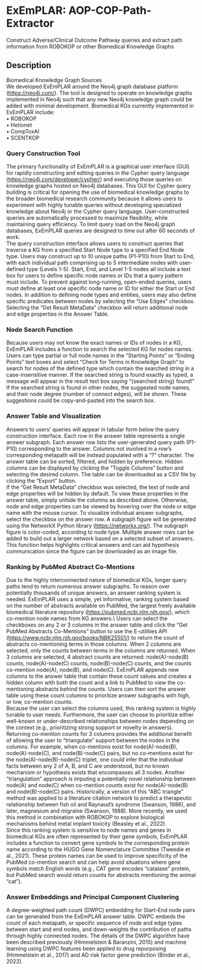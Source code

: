 # ExEmPLAR: AOP-COP-Path-Extractor
Construct Adverse/Clinical Outcome Pathway queries and extract path information from ROBOKOP or other Biomedical Knowledge Graphs

## Description
Biomedical Knowledge Graph Sources\
We developed ExEmPLAR around the Neo4j graph database platform (https://neo4j.com/). The tool is designed to operate on knowledge graphs implemented in Neo4j such that any new Neo4j knowledge graph could be added with minimal development. Biomedical KGs currently implemented in ExEmPLAR include:\
•	ROBOKOP\
•	Hetionet\
•	CompToxAI\
•	SCENTKOP
### Query Construction Tool
The primary functionality of ExEmPLAR is a graphical user interface (GUI) for rapidly constructing and editing queries in the Cypher query language (https://neo4j.com/developer/cypher/) and executing those queries on knowledge graphs hosted on Neo4j databases. This GUI for Cypher query building is critical for opening the use of biomedical knowledge graphs to the broader biomedical research community because it allows users to experiment with highly tunable queries without developing specialized knowledge about Neo4j or the Cypher query language. User-constructed queries are automatically processed to maximize flexibility, while maintaining query efficiency. To limit query load on the Neo4j graph databases, ExEmPLAR queries are designed to time out after 60 seconds of work.\
The query construction interface allows users to construct queries that traverse a KG from a specified Start Node type to a specified End Node type. Users may construct up to 10 unique paths (P1-P10) from Start to End, with each individual path comprising up to 5 intermediate nodes with user-defined type (Levels 1-5). Start, End, and Level 1-5 nodes all include a text box for users to define specific node names or IDs that a query pattern must include. To prevent against long-running, open-ended queries, users must define at least one specific node name or ID for either the Start or End nodes. In addition to defining node types and entities, users may also define specific predicates between nodes by selecting the “Use Edges” checkbox. Selecting the “Get Result MetaData” checkbox will return additional node and edge properties in the Answer Table.
### Node Search Function
Because users may not know the exact names or IDs of nodes in a KG, ExEmPLAR includes a function to search the selected KG for nodes names. Users can type partial or full node names in the “Starting Points” or “Ending Points” text boxes and select “Check for Terms in Knowledge Graph” to search for nodes of the defined type which contain the searched string in a case-insensitive manner. If the searched string is found exactly as typed, a message will appear in the result text box saying “{searched string} found!” If the searched string is found in other nodes, the suggested node names, and their node degree (number of connect edges), will be shown. These suggestions could be copy-and-pasted into the search box.
### Answer Table and Visualization
Answers to users’ queries will appear in tabular form below the query construction interface. Each row in the answer table represents a single answer subgraph. Each answer row lists the user-generated query path (P1-P10) corresponding to the answer. Columns not involved in a row’s corresponding metapath will be instead populated with a “?” character. The answer table can be sorted, filtered, and hidden by preference. Hidden columns can be displayed by clicking the “Toggle Columns” button and selecting the desired column. The table can be downloaded as a CSV file by clicking the “Export” button.\
If the “Get Result MetaData” checkbox was selected, the text of node and edge properties will be hidden by default. To view these properties in the answer table, simply unhide the columns as described above. Otherwise, node and edge properties can be viewed by hovering over the node or edge name with the mouse cursor.
To visualize individual answer subgraphs, select the checkbox on the answer row. A subgraph figure will be generated using the NetworkX Python library (https://networkx.org/). The subgraph figure is color-coded, according to node type. Multiple answer rows can be added to build out a larger network based on a selected subset of answers. This function helps highlights critical answers and can aid hypothesis communication since the figure can be downloaded as an image file.
### Ranking by PubMed Abstract Co-Mentions
Due to the highly interconnected nature of biomedical KGs, longer query paths tend to return numerous answer subgraphs. To reason over potentially thousands of unique answers, an answer ranking system is needed. ExEmPLAR uses a simple, yet informative, ranking system based on the number of abstracts available on PubMed, the largest freely available biomedical literature repository (https://pubmed.ncbi.nlm.nih.gov/), which co-mention node names from KG answers.\ 
Users can select the checkboxes on any 2 or 3 columns in the answer table and click the “Get PubMed Abstracts Co-Mentions” button to use the E-utilities API (https://www.ncbi.nlm.nih.gov/books/NBK25501/) to return the count of abstracts co-mentioning terms in those columns. When 2 columns are selected, only the counts between terms in the columns are returned. When 3 columns are selected, 4 abstract counts are returned: node(A)-node(B) counts, node(A)-node(C) counts, node(B)-node(C) counts, and the counts co-mention node(A), node(B), and node(C). ExEmPLAR appends new columns to the answer table that contain these count values and creates a hidden column with both the count and a link to PubMed to view the co-mentioning abstracts behind the counts. Users can then sort the answer table using these count columns to prioritize answer subgraphs with high, or low, co-mention counts.\
Because the user can select the columns used, this ranking system is highly tunable to user needs. Furthermore, the user can choose to prioritize either well-known or under-described relationships between nodes depending on the context (e.g., prioritizing strong support or novelty in answers). Returning co-mention counts for 3 columns provides the additional benefit of allowing the user to “triangulate” support between the nodes in the columns. For example, when co-mentions exist for node(A)-node(B), node(A)-node(C), and node(B)-node(C) pairs, but no co-mentions exist for the node(A)-node(B)-node(C) triplet, one could infer that the individual facts between any 2 of A, B, and C are understood, but no known mechanism or hypothesis exists that encompasses all 3 nodes. Another “triangulation” approach is imputing a potentially novel relationship between node(A) and node(C) when co-mention counts exist for node(A)-node(B) and node(B)-node(C) pairs. Historically, a version of this “ABC triangle” method was applied to a literature citation network to predict a therapeutic relationship between fish oil and Raynaud’s syndrome (Swanson, 1986), and later, magnesium and migraine (Swanson, 1988). More recently, we used this method in combination with ROBOKOP to explore biological mechanisms behind metal implant toxicity (Beasley et al., 2022).\
Since this ranking system is sensitive to node names and genes in biomedical KGs are often represented by their gene symbols, ExEmPLAR includes a function to convert gene symbols to the corresponding protein name according to the HUGO Gene Nomenclature Committee (Tweedie et al., 2021). These protein names can be used to improve specificity of the PubMed co-mention search and can help avoid situations where gene symbols match English words (e.g., CAT gene encodes “catalase” protein, but PubMed search would return counts for abstracts mentioning the animal “cat”).
### Answer Embeddings and Principal Component Clustering
A degree-weighted path count (DWPC) embedding for Start-End node pairs can be generated from the ExEmPLAR answer table. DWPC embeds the count of each metapath, or specific sequence of node and edge types between start and end nodes, and down-weights the contribution of paths through highly connected nodes. The details of the DWPC algorithm have been described previously (Himmelstein & Baranzini, 2015) and machine learning using DWPC features been applied to drug repurposing (Himmelstein et al., 2017) and AD risk factor gene prediction (Binder et al., 2022).  
